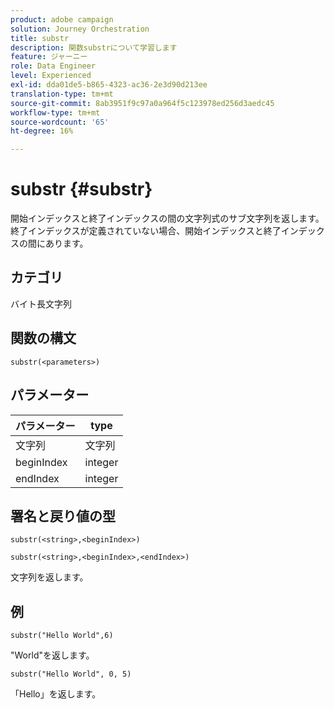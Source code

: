 ```yaml
---
product: adobe campaign
solution: Journey Orchestration
title: substr
description: 関数substrについて学習します
feature: ジャーニー
role: Data Engineer
level: Experienced
exl-id: dda01de5-b865-4323-ac36-2e3d90d213ee
translation-type: tm+mt
source-git-commit: 8ab3951f9c97a0a964f5c123978ed256d3aedc45
workflow-type: tm+mt
source-wordcount: '65'
ht-degree: 16%

---
```


# substr {#substr}

開始インデックスと終了インデックスの間の文字列式のサブ文字列を返します。 終了インデックスが定義されていない場合、開始インデックスと終了インデックスの間にあります。

## カテゴリ

 バイト長文字列

## 関数の構文

`substr(<parameters>)`

## パラメーター

| パラメーター | type |
|-------------|----------|
| 文字列 | 文字列 |
| beginIndex | integer |
| endIndex | integer |

## 署名と戻り値の型

`substr(<string>,<beginIndex>)`

`substr(<string>,<beginIndex>,<endIndex>)`

文字列を返します。

## 例

`substr("Hello World",6)`

&quot;World&quot;を返します。

`substr("Hello World", 0, 5)`

「Hello」を返します。
